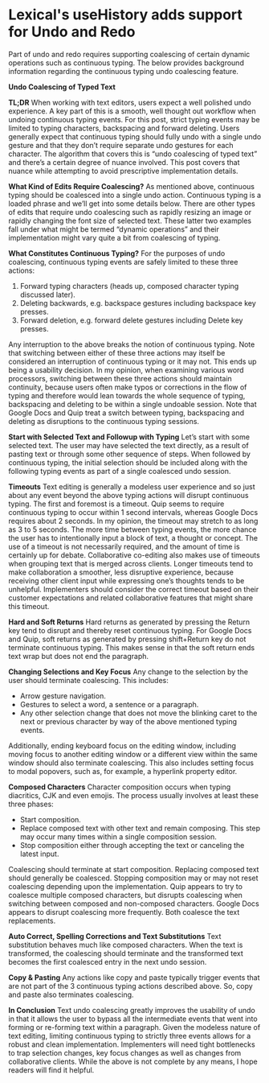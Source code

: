 # Lexical's useHistory adds support for Undo and Redo

Part of undo and redo requires supporting coalescing of certain dynamic operations such as continuous typing.
The below provides background information regarding the continuous typing undo coalescing feature.

**Undo Coalescing of Typed Text**

**TL;DR**
When working with text editors, users expect a well polished undo experience. A key part of this is a smooth, well thought out workflow when undoing continuous typing events. For this post, strict typing events may be limited to typing characters, backspacing and forward deleting. Users generally expect that continuous typing should fully undo with a single undo gesture and that they don’t require separate undo gestures for each character.
The algorithm that covers this is “undo coalescing of typed text” and there’s a certain degree of nuance involved. This post covers that nuance while attempting to avoid prescriptive implementation details.

**What Kind of Edits Require Coalescing?**
As mentioned above, continuous typing should be coalesced into a single undo action. Continuous typing is a loaded phrase and we’ll get into some details below.
There are other types of edits that require undo coalescing such as rapidly resizing an image or rapidly changing the font size of selected text. These latter two examples fall under what might be termed “dynamic operations” and their implementation might vary quite a bit from coalescing of typing.

**What Constitutes Continuous Typing?**
For the purposes of undo coalescing, continuous typing events are safely limited to these three actions:

1. Forward typing characters (heads up, composed character typing discussed later).
2. Deleting backwards, e.g. backspace gestures including backspace key presses.
3. Forward deletion, e.g. forward delete gestures including Delete key presses.

Any interruption to the above breaks the notion of continuous typing. Note that switching between either of these three actions may itself be considered an interruption of continuous typing or it may not. This ends up being a usability decision. In my opinion, when examining various word processors, switching between these three actions should maintain continuity, because users often make typos or corrections in the flow of typing and therefore would lean towards the whole sequence of typing, backspacing and deleting to be within a single undoable session.
Note that Google Docs and Quip treat a switch between typing, backspacing and deleting as disruptions to the continuous typing sessions.

**Start with Selected Text and Followup with Typing**
Let’s start with some selected text. The user may have selected the text directly, as a result of pasting text or through some other sequence of steps. When followed by continuous typing, the initial selection should be included along with the following typing events as part of a single coalesced undo session.

**Timeouts**
Text editing is generally a modeless user experience and so just about any event beyond the above typing actions will disrupt continuous typing. The first and foremost is a timeout.
Quip seems to require continuous typing to occur within 1 second intervals, whereas Google Docs requires about 2 seconds. In my opinion, the timeout may stretch to as long as 3 to 5 seconds. The more time between typing events, the more chance the user has to intentionally input a block of text, a thought or concept.
The use of a timeout is not necessarily required, and the amount of time is certainly up for debate. Collaborative co-editing also makes use of timeouts when grouping text that is merged across clients. Longer timeouts tend to make collaboration a smoother, less disruptive experience, because receiving other client input while expressing one’s thoughts tends to be unhelpful.
Implementers should consider the correct timeout based on their customer expectations and related collaborative features that might share this timeout.

**Hard and Soft Returns**
Hard returns as generated by pressing the Return key tend to disrupt and thereby reset continuous typing.
For Google Docs and Quip, soft returns as generated by pressing shift+Return key do not terminate continuous typing. This makes sense in that the soft return ends text wrap but does not end the paragraph.

**Changing Selections and Key Focus**
Any change to the selection by the user should terminate coalescing. This includes:

- Arrow gesture navigation.
- Gestures to select a word, a sentence or a paragraph.
- Any other selection change that does not move the blinking caret to the next or previous character by way of the above mentioned typing events.

Additionally, ending keyboard focus on the editing window, including moving focus to another editing window or a different view within the same window should also terminate coalescing. This also includes setting focus to modal popovers, such as, for example, a hyperlink property editor.

**Composed Characters**
Character composition occurs when typing diacritics, CJK and even emojis. The process usually involves at least these three phases:

- Start composition.
- Replace composed text with other text and remain composing. This step may occur many times within a single composition session.
- Stop composition either through accepting the text or canceling the latest input.

Coalescing should terminate at start composition. Replacing composed text should generally be coalesced. Stopping composition may or may not reset coalescing depending upon the implementation. Quip appears to try to coalesce multiple composed characters, but disrupts coalescing when switching between composed and non-composed characters. Google Docs appears to disrupt coalescing more frequently. Both coalesce the text replacements.

**Auto Correct, Spelling Corrections and Text Substitutions**
Text substitution behaves much like composed characters. When the text is transformed, the coalescing should terminate and the transformed text becomes the first coalesced entry in the next undo session.

**Copy & Pasting**
Any actions like copy and paste typically trigger events that are not part of the 3 continuous typing actions described above. So, copy and paste also terminates coalescing.

**In Conclusion**
Text undo coalescing greatly improves the usability of undo in that it allows the user to bypass all the intermediate events that went into forming or re-forming text within a paragraph. Given the modeless nature of text editing, limiting continuous typing to strictly three events allows for a robust and clean implementation. Implementers will need tight bottlenecks to trap selection changes, key focus changes as well as changes from collaborative clients. While the above is not complete by any means, I hope readers will find it helpful.
